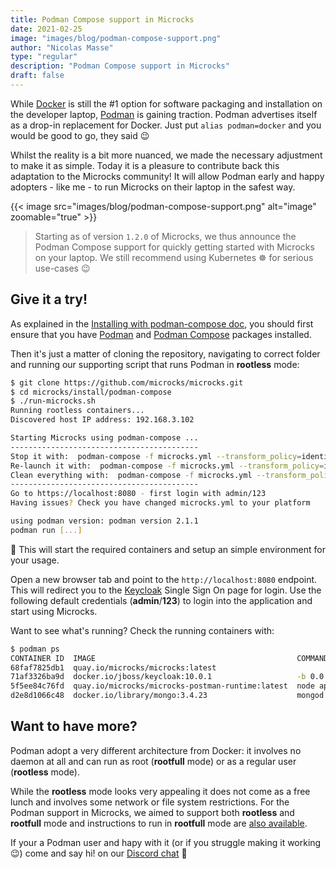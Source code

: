 ```yaml
---
title: Podman Compose support in Microcks 
date: 2021-02-25
image: "images/blog/podman-compose-support.png"
author: "Nicolas Masse"
type: "regular"
description: "Podman Compose support in Microcks"
draft: false
---
```


While [Docker](https://docker.io) is still the #1 option for software packaging and installation on the developer laptop, [Podman](https://podman.io) is gaining traction. Podman advertises itself as a drop-in replacement for Docker. Just put `alias podman=docker` and you would be good to go, they said 😉

Whilst the reality is a bit more nuanced, we made the necessary adjustment to make it as simple. Today it is a pleasure to contribute back this adaptation to the Microcks community! It will allow Podman early and happy adopters - like me - to run Microcks on their laptop in the safest way.

{{< image src="images/blog/podman-compose-support.png" alt="image" zoomable="true" >}}

> Starting as of version `1.2.0` of Microcks, we thus announce the Podman Compose support for quickly getting started with Microcks on your laptop. We still recommend using Kubernetes ☸️ for serious use-cases 😉

## Give it a try!

As explained in the [Installing with podman-compose doc](../../documentation/installing/podman-compose), you should first ensure that you have [Podman](https://podman.io/getting-started/installation) and [Podman Compose](https://github.com/containers/podman-compose) packages installed.

Then it's just a matter of cloning the repository, navigating to correct folder and running our supporting script that runs Podman in **rootless** mode:

```sh
$ git clone https://github.com/microcks/microcks.git
$ cd microcks/install/podman-compose
$ ./run-microcks.sh
Running rootless containers...
Discovered host IP address: 192.168.3.102

Starting Microcks using podman-compose ...
------------------------------------------
Stop it with:  podman-compose -f microcks.yml --transform_policy=identity stop
Re-launch it with:  podman-compose -f microcks.yml --transform_policy=identity start
Clean everything with:  podman-compose -f microcks.yml --transform_policy=identity down
------------------------------------------
Go to https://localhost:8080 - first login with admin/123
Having issues? Check you have changed microcks.yml to your platform

using podman version: podman version 2.1.1
podman run [...]
```

🎉 This will start the required containers and setup an simple environment for your usage.

Open a new browser tab and point to the `http://localhost:8080` endpoint. This will redirect you to the [Keycloak](https://www.keycloak.org/) Single Sign On page for login. Use the following default credentials (**admin**/**123**) to login into the application and start using Microcks.

Want to see what's running? Check the running containers with:

```sh
$ podman ps
CONTAINER ID  IMAGE                                             COMMAND               CREATED         STATUS             PORTS                     NAMES
68faf7825db1  quay.io/microcks/microcks:latest                                        8 seconds ago   Up 7 seconds ago   0.0.0.0:8080->8080/tcp    microcks
71af3326ba9d  docker.io/jboss/keycloak:10.0.1                   -b 0.0.0.0 -Dkeyc...  9 seconds ago   Up 9 seconds ago   0.0.0.0:8180->8080/tcp    microcks-keycloak
5f5ee84c76fd  quay.io/microcks/microcks-postman-runtime:latest  node app.js           10 seconds ago  Up 10 seconds ago  0.0.0.0:3000->3000/tcp    microcks-postman-runtime
d2e8d1066c48  docker.io/library/mongo:3.4.23                    mongod                11 seconds ago  Up 11 seconds ago  0.0.0.0:27017->27017/tcp  microcks-mongo
```

## Want to have more?

Podman adopt a very different architecture from Docker: it involves no daemon at all and can run as root (**rootfull** mode) or as a regular user (**rootless** mode).

While the **rootless** mode looks very appealing it does not come as a free lunch and involves some network or file system restrictions. For the Podman support in Microcks, we aimed to support both **rootless** and **rootfull** mode and instructions to run in **rootfull** mode are [also available](../../documentation/installing/podman-compose/#rootless-or-rootfull).

If your a Podman user and hapy with it (or if you struggle making it working 😉) come and say hi! on our [Discord chat](https://microcks.io/discord-invite/) 🐙